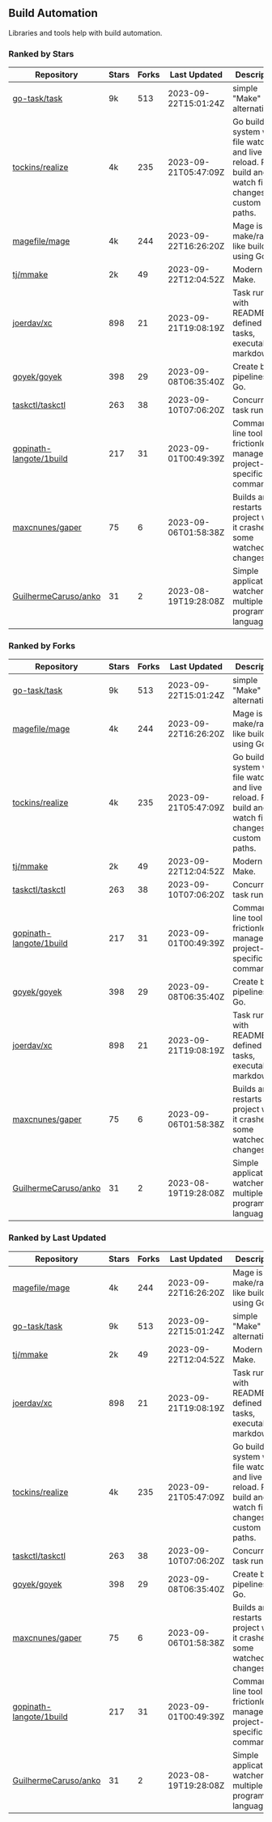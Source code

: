 ## Build Automation

Libraries and tools help with build automation.

### Ranked by Stars

| Repository | Stars | Forks | Last Updated | Description | 
|------------|-------|-------|--------------|-------------|
| [go-task/task](https://github.com/go-task/task) | 9k | 513 | 2023-09-22T15:01:24Z |  simple "Make" alternative. |
| [tockins/realize](https://github.com/tockins/realize) | 4k | 235 | 2023-09-21T05:47:09Z |  Go build a system with file watchers and live to reload. Run, build and watch file changes with custom paths. |
| [magefile/mage](https://github.com/magefile/mage) | 4k | 244 | 2023-09-22T16:26:20Z |  Mage is a make/rake-like build tool using Go. |
| [tj/mmake](https://github.com/tj/mmake) | 2k | 49 | 2023-09-22T12:04:52Z |  Modern Make. |
| [joerdav/xc](https://github.com/joerdav/xc) | 898 | 21 | 2023-09-21T19:08:19Z |  Task runner with README.md defined tasks, executable markdown. |
| [goyek/goyek](https://github.com/goyek/goyek) | 398 | 29 | 2023-09-08T06:35:40Z |  Create build pipelines in Go. |
| [taskctl/taskctl](https://github.com/taskctl/taskctl) | 263 | 38 | 2023-09-10T07:06:20Z |  Concurrent task runner. |
| [gopinath-langote/1build](https://github.com/gopinath-langote/1build) | 217 | 31 | 2023-09-01T00:49:39Z |  Command line tool to frictionlessly manage project-specific commands. |
| [maxcnunes/gaper](https://github.com/maxcnunes/gaper) | 75 | 6 | 2023-09-06T01:58:38Z |  Builds and restarts a Go project when it crashes or some watched file changes. |
| [GuilhermeCaruso/anko](https://github.com/GuilhermeCaruso/anko) | 31 | 2 | 2023-08-19T19:28:08Z |  Simple application watcher for multiple programming languages. |

### Ranked by Forks

| Repository | Stars | Forks | Last Updated | Description | 
|------------|-------|-------|--------------|-------------|
| [go-task/task](https://github.com/go-task/task) | 9k | 513 | 2023-09-22T15:01:24Z |  simple "Make" alternative. |
| [magefile/mage](https://github.com/magefile/mage) | 4k | 244 | 2023-09-22T16:26:20Z |  Mage is a make/rake-like build tool using Go. |
| [tockins/realize](https://github.com/tockins/realize) | 4k | 235 | 2023-09-21T05:47:09Z |  Go build a system with file watchers and live to reload. Run, build and watch file changes with custom paths. |
| [tj/mmake](https://github.com/tj/mmake) | 2k | 49 | 2023-09-22T12:04:52Z |  Modern Make. |
| [taskctl/taskctl](https://github.com/taskctl/taskctl) | 263 | 38 | 2023-09-10T07:06:20Z |  Concurrent task runner. |
| [gopinath-langote/1build](https://github.com/gopinath-langote/1build) | 217 | 31 | 2023-09-01T00:49:39Z |  Command line tool to frictionlessly manage project-specific commands. |
| [goyek/goyek](https://github.com/goyek/goyek) | 398 | 29 | 2023-09-08T06:35:40Z |  Create build pipelines in Go. |
| [joerdav/xc](https://github.com/joerdav/xc) | 898 | 21 | 2023-09-21T19:08:19Z |  Task runner with README.md defined tasks, executable markdown. |
| [maxcnunes/gaper](https://github.com/maxcnunes/gaper) | 75 | 6 | 2023-09-06T01:58:38Z |  Builds and restarts a Go project when it crashes or some watched file changes. |
| [GuilhermeCaruso/anko](https://github.com/GuilhermeCaruso/anko) | 31 | 2 | 2023-08-19T19:28:08Z |  Simple application watcher for multiple programming languages. |

### Ranked by Last Updated

| Repository | Stars | Forks | Last Updated | Description | 
|------------|-------|-------|--------------|-------------|
| [magefile/mage](https://github.com/magefile/mage) | 4k | 244 | 2023-09-22T16:26:20Z |  Mage is a make/rake-like build tool using Go. |
| [go-task/task](https://github.com/go-task/task) | 9k | 513 | 2023-09-22T15:01:24Z |  simple "Make" alternative. |
| [tj/mmake](https://github.com/tj/mmake) | 2k | 49 | 2023-09-22T12:04:52Z |  Modern Make. |
| [joerdav/xc](https://github.com/joerdav/xc) | 898 | 21 | 2023-09-21T19:08:19Z |  Task runner with README.md defined tasks, executable markdown. |
| [tockins/realize](https://github.com/tockins/realize) | 4k | 235 | 2023-09-21T05:47:09Z |  Go build a system with file watchers and live to reload. Run, build and watch file changes with custom paths. |
| [taskctl/taskctl](https://github.com/taskctl/taskctl) | 263 | 38 | 2023-09-10T07:06:20Z |  Concurrent task runner. |
| [goyek/goyek](https://github.com/goyek/goyek) | 398 | 29 | 2023-09-08T06:35:40Z |  Create build pipelines in Go. |
| [maxcnunes/gaper](https://github.com/maxcnunes/gaper) | 75 | 6 | 2023-09-06T01:58:38Z |  Builds and restarts a Go project when it crashes or some watched file changes. |
| [gopinath-langote/1build](https://github.com/gopinath-langote/1build) | 217 | 31 | 2023-09-01T00:49:39Z |  Command line tool to frictionlessly manage project-specific commands. |
| [GuilhermeCaruso/anko](https://github.com/GuilhermeCaruso/anko) | 31 | 2 | 2023-08-19T19:28:08Z |  Simple application watcher for multiple programming languages. |

